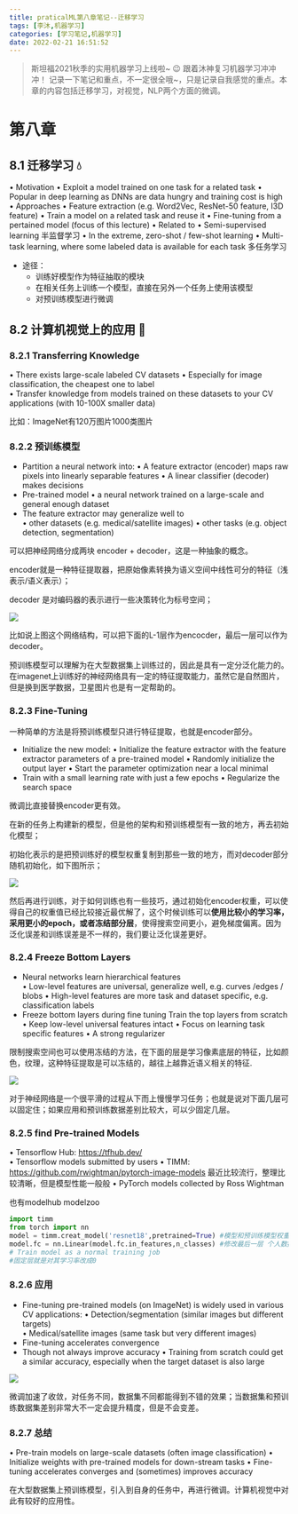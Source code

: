```yaml
---
title: praticalML第八章笔记--迁移学习
tags: [李沐,机器学习]
categories: [学习笔记,机器学习]
date: 2022-02-21 16:51:52
---
```


> 斯坦福2021秋季的实用机器学习上线啦~ :wink: 跟着沐神复习机器学习冲冲冲！ 记录一下笔记和重点，不一定很全哦~，只是记录自我感觉的重点。本章的内容包括迁移学习，对视觉，NLP两个方面的微调。

# 第八章

## 8.1 迁移学习 :droplet:

• Motivation 
	• Exploit a model trained on one task for a related task 
	• Popular in deep learning as DNNs are data hungry and training cost is high 
• Approaches 
	• Feature extraction (e.g. Word2Vec, ResNet-50 feature, I3D feature) 
	• Train a model on a related task and reuse it 
	• Fine-tuning from a pertained model (focus of this lecture) 
• Related to 
	• Semi-supervised learning  半监督学习
	• In the extreme, zero-shot / few-shot learning 
	• Multi-task learning, where some labeled data is available for each task 多任务学习

- 途径：
  - 训练好模型作为特征抽取的模块
  - 在相关任务上训练一个模型，直接在另外一个任务上使用该模型
  - 对预训练模型进行微调

## 8.2 计算机视觉上的应用 :blossom:

### 8.2.1 Transferring Knowledge

• There exists large-scale labeled CV datasets 
	• Especially for image classification, the cheapest one to label  
• Transfer knowledge from models trained on these datasets to your CV applications (with 10-100X smaller data)

比如：ImageNet有120万图片1000类图片

### 8.2.2 预训练模型

- Partition a neural network into: 
	• A feature extractor (encoder) maps raw pixels into linearly separable features 
	• A linear classifier (decoder) makes decisions 
-  Pre-trained model 
	• a neural network trained on a large-scale and general enough dataset  
-  The feature extractor may generalize well to  
	• other datasets (e.g. medical/satellite images) 
	• other tasks (e.g. object detection, segmentation)

可以把神经网络分成两块 encoder + decoder，这是一种抽象的概念。

encoder就是一种特征提取器，把原始像素转换为语义空间中线性可分的特征（浅表示/语义表示）；

decoder 是对编码器的表示进行一些决策转化为标号空间；

![](https://picture.mulindya.com/Blog_PracticeML/pML8-1.png)

比如说上图这个网络结构，可以把下面的L-1层作为encocder，最后一层可以作为decoder。

预训练模型可以理解为在大型数据集上训练过的，因此是具有一定分泛化能力的。在imagenet上训练好的神经网络具有一定的特征提取能力，虽然它是自然图片，但是换到医学数据，卫星图片也是有一定帮助的。

### 8.2.3 Fine-Tuning

一种简单的方法是将预训练模型只进行特征提取，也就是encoder部分。

-  Initialize the new model: 
	• Initialize the feature extractor with the feature extractor parameters of a pre-trained model 
	• Randomly initialize the output layer 
	• Start the parameter optimization near a local minimal 
-  Train with a small learning rate with just a few epochs 
	•   Regularize the search space

微调比直接替换encoder更有效。

在新的任务上构建新的模型，但是他的架构和预训练模型有一致的地方，再去初始化模型；

初始化表示的是把预训练好的模型权重复制到那些一致的地方，而对decoder部分随机初始化，如下图所示；

![](https://picture.mulindya.com/Blog_PracticeML/pML8-2.png)

然后再进行训练，对于如何训练也有一些技巧，通过初始化encoder权重，可以使得自己的权重值已经比较接近最优解了，这个时候训练可以**使用比较小的学习率，采用更小的epoch，或者冻结部分层**，使得搜索空间更小，避免梯度偏离。因为泛化误差和训练误差是不一样的，我们要让泛化误差更好。

### 8.2.4 Freeze Bottom Layers

-  Neural networks learn hierarchical features  
	• Low-level features are universal, generalize well, e.g. curves /edges / blobs 
	• High-level features are more task and dataset specific, e.g. classification labels 
-  Freeze bottom layers during fine tuning Train the top layers from scratch 
	• Keep low-level universal features intact 
	• Focus on learning task specific features 
	• A strong regularizer

限制搜索空间也可以使用冻结的方法，在下面的层是学习像素底层的特征，比如颜色，纹理，这种特征提取是可以冻结的，越往上越靠近语义相关的特征.

![](https://picture.mulindya.com/Blog_PracticeML/pML8-3.png)

对于神经网络是一个很平滑的过程从下而上慢慢学习任务；也就是说对下面几层可以固定住；如果应用和预训练数据差别比较大，可以少固定几层。

### 8.2.5 find Pre-trained Models

• Tensorflow Hub: https://tfhub.dev/  
	• Tensorflow models submitted by users 
• TIMM:  https://github.com/rwightman/pytorch-image-models  最近比较流行，整理比较清晰，但是模型性能一般般
	• PyTorch models collected by Ross Wightman

也有modelhub modelzoo

```python
import timm
from torch import nn
model = timm.creat_model('resnet18',pretrained=True) #模型和预训练模型权重
model.fc = nn.Linear(model.fc.in_features,n_classes) #修改最后一层 个人数据集n_classes 默认随机初始化
# Train model as a normal training job 
#固定层就是对其学习率改成0
```

### 8.2.6 应用

-  Fine-tuning pre-trained models (on ImageNet) is widely used in various CV applications: 
	• Detection/segmentation (similar images but different targets)  
	• Medical/satellite images (same task but very different 
	images) 
-  Fine-tuning accelerates convergence 
-  Though not always improve accuracy 
	• Training from scratch could get a similar accuracy, especially when the target dataset is also large

![](https://picture.mulindya.com/Blog_PracticeML/pML8-4.png)

微调加速了收敛，对任务不同，数据集不同都能得到不错的效果；当数据集和预训练数据集差别非常大不一定会提升精度，但是不会变差。

### 8.2.7 总结

• Pre-train models on large-scale datasets (often image classification) 
• Initialize weights with pre-trained models for down-stream tasks 
• Fine-tuning accelerates converges and (sometimes) improves 
accuracy

在大型数据集上预训练模型，引入到自身的任务中，再进行微调。计算机视觉中对此有较好的应用性。
